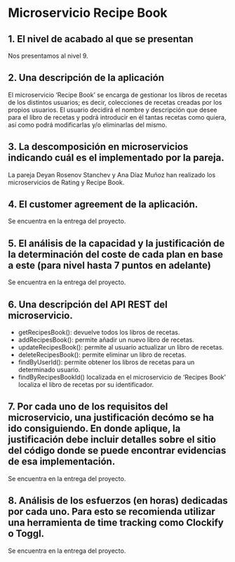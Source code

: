 # Microservicio Recipe Book

## 1. El nivel de acabado al que se presentan
Nos presentamos al nivel 9.

## 2. Una descripción de la aplicación
El microservicio ‘Recipe Book’ se encarga de gestionar los libros de recetas de los distintos usuarios; es decir, colecciones de recetas creadas por los propios usuarios. El usuario decidirá el nombre y descripción que desee para el libro de recetas y podrá introducir en él tantas recetas como quiera, así como podrá modificarlas y/o eliminarlas del mismo.

## 3. La descomposición en microservicios indicando cuál es el implementado por la pareja.
La pareja Deyan Rosenov Stanchev y Ana Díaz Muñoz han realizado los microservicios de Rating y Recipe Book.

## 4. El customer agreement de la aplicación.
Se encuentra en la entrega del proyecto.

## 5. El análisis de la capacidad y la justificación de la determinación del coste de cada plan en base a este (para nivel hasta 7 puntos en adelante)
Se encuentra en la entrega del proyecto.

## 6. Una descripción del API REST del microservicio.
* getRecipesBook(): devuelve todos los libros de recetas. 
* addRecipesBook(): permite añadir un nuevo libro de recetas. 
* updateRecipesBook(): permite al usuario actualizar un libro de recetas. 
* deleteRecipesBook(): permite eliminar un libro de recetas. 
* findByUserId(): permite obtener los libros de recetas para un determinado usuario. 
* findByRecipesBookId() localizada en el microservicio de ‘Recipes Book’ localiza el libro de recetas por su identificador.

## 7. Por cada uno de los requisitos del microservicio, una justificación decómo se ha ido consiguiendo. En donde aplique, la justificación debe incluir detalles sobre el sitio del código donde se puede encontrar evidencias de esa implementación.
Se encuentra en la entrega del proyecto.

## 8. Análisis de los esfuerzos (en horas) dedicadas por cada uno. Para esto se recomienda utilizar una herramienta de time tracking como Clockify o Toggl.
Se encuentra en la entrega del proyecto.
